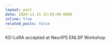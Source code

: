 ```yaml
---
layout: post
date: 2024-11-15 15:59:00-0400
inline: true
related_posts: false
---
```


KD-LoRA accepted at NeurIPS ENLSP Workshop.